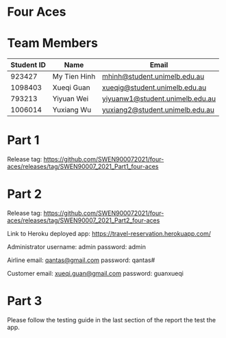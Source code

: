 # Four Aces

# Team Members
| Student ID    | Name          | Email                           |
| ------------- | ------------- | ------------------------------- |
| 923427        | My Tien Hinh  | mhinh@student.unimelb.edu.au    |
| 1098403       | Xueqi Guan    | xueqig@student.unimelb.edu.au   |
| 793213        | Yiyuan Wei    | yiyuanw1@student.unimelb.edu.au |
| 1006014       | Yuxiang Wu    | yuxiang2@student.unimelb.edu.au |

# Part 1
Release tag: https://github.com/SWEN900072021/four-aces/releases/tag/SWEN90007_2021_Part1_four-aces

# Part 2
Release tag: https://github.com/SWEN900072021/four-aces/releases/tag/SWEN90007_2021_Part2_four-aces

Link to Heroku deployed app: https://travel-reservation.herokuapp.com/

Administrator 
username: admin
password: admin

Airline
email: qantas@gmail.com
password: qantas#

Customer
email: xueqi.guan@gmail.com
password: guanxueqi

# Part 3
Please follow the testing guide in the last section of the report the test the app.